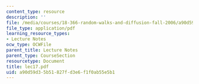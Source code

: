 ```yaml
---
content_type: resource
description: ''
file: /media/courses/18-366-random-walks-and-diffusion-fall-2006/a90d59d35b51827fd3e6f1f0ab55e5b1_lec17.pdf
file_type: application/pdf
learning_resource_types:
- Lecture Notes
ocw_type: OCWFile
parent_title: Lecture Notes
parent_type: CourseSection
resourcetype: Document
title: lec17.pdf
uid: a90d59d3-5b51-827f-d3e6-f1f0ab55e5b1
---
```

